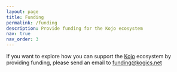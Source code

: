```yaml
---
layout: page
title: Funding
permalink: /funding
description: Provide funding for the Kojo ecosystem
nav: true
nav_order: 3
---
```


If you want to explore how you can support the [Kojo](/kojo) ecosystem by providing funding, please send an email to funding@kogics.net